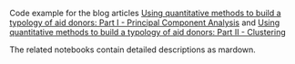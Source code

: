 Code example for the blog articles [Using quantitative methods to build a typology of aid donors: Part I - Principal Component Analysis](https://sebastianpaulo.net/blog/using-quantitative-methods-to-build-a-typology-of-aid-donors-part-i-principal-component-analysis/) and [Using quantitative methods to build a typology of aid donors: Part II - Clustering](https://sebastianpaulo.net/blog/using-quantitative-methods-to-build-a-typology-of-aid-donors-part-ii-clustering/)

The related notebooks contain detailed descriptions as mardown.